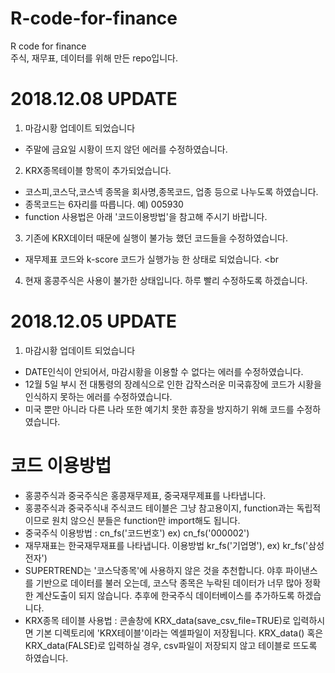 # R-code-for-finance
R code for finance <br>
주식, 재무표, 데이터를 위해 만든 repo입니다. 

# 2018.12.08 UPDATE
1. 마감시황 업데이트 되었습니다<br>
- 주말에 금요일 시황이 뜨지 않던 에러를 수정하였습니다.<br>

2. KRX종목테이블 항목이 추가되었습니다.<br>
- 코스피,코스닥,코스넥 종목을 회사명,종목코드, 업종 등으로 나누도록 하였습니다.<br>
- 종목코드는 6자리를 따릅니다. 예) 005930<br>
- function 사용법은 아래 '코드이용방법'을 참고해 주시기 바랍니다.<br>

3. 기존에 KRX데이터 때문에 실행이 불가능 했던 코드들을 수정하였습니다.<br>
- 재무제표 코드와 k-score 코드가 실행가능 한 상태로 되었습니다. <br

4. 현재 홍콩주식은 사용이 불가한 상태입니다. 하루 빨리 수정하도록 하겠습니다.

# 2018.12.05 UPDATE
1. 마감시황 업데이트 되었습니다<br>
- DATE인식이 안되어서, 마감시황을 이용할 수 없다는 에러를 수정하였습니다.<br>
- 12월 5일 부시 전 대통령의 장례식으로 인한 갑작스러운 미국휴장에 코드가 시황을 인식하지 못하는 에러를 수정하였습니다.<br>
- 미국 뿐만 아니라 다른 나라 또한 예기치 못한 휴장을 방지하기 위해 코드를 수정하였습니다. 


# 코드 이용방법
- 홍콩주식과 중국주식은 홍콩재무제표, 중국재무제표를 나타냅니다. <br>
- 홍콩주식과 중국주식내 주식코드 테이블은 그냥 참고용이지, function과는 독립적이므로 원치 않으신 분들은 function만 import해도 됩니다. <br>
- 중국주식 이용방법 : cn_fs('코드번호') ex) cn_fs('000002') <br>
- 재무재표는 한국재무재표를 나타냅니다. 이용방법 kr_fs('기업명'), ex) kr_fs('삼성전자')
- SUPERTREND는 '코스닥종목'에 사용하지 않은 것을 추천합니다. 야후 파이낸스를 기반으로 데이터를 불러 오는데, 코스닥 종목은 누락된 데이터가 너무 많아 정확한 계산도출이 되지 않습니다. 추후에 한국주식 데이터베이스를 추가하도록 하겠습니다. 
- KRX종목 테이블 사용법 : 콘솔창에 KRX_data(save_csv_file=TRUE)로 입력하시면 기본 디렉토리에 'KRX테이블'이라는 엑셀파일이 저장됩니다. KRX_data() 혹은 KRX_data(FALSE)로 입력하실 경우, csv파일이 저장되지 않고 테이블로 뜨도록 하였습니다. 
